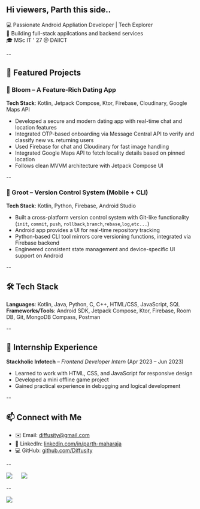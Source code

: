 ## Hi viewers, Parth this side..

💻 Passionate Android Appliation Developer | Tech Explorer  
🚀 Building full-stack appilcations and backend services  
🎓 MSc IT ' 27 @ DAIICT

--

## 🌟 Featured Projects

### 🌹 Bloom – A Feature-Rich Dating App  
**Tech Stack**: Kotlin, Jetpack Compose, Ktor, Firebase, Cloudinary, Google Maps API  
- Developed a secure and modern dating app with real-time chat and location features  
- Integrated OTP-based onboarding via Message Central API to verify and classify new vs. returning users 
- Used Firebase for chat and Cloudinary for fast image handling  
- Integrated Google Maps API to fetch locality details based on pinned location  
- Follows clean MVVM architecture with Jetpack Compose UI

--

### 🌱 Groot – Version Control System (Mobile + CLI)  
**Tech Stack**: Kotlin, Python, Firebase, Android Studio  
- Built a cross-platform version control system with Git-like functionality (`init`, `commit`, `push`, `rollback`,`branch`,`rebase`,`log`,`etc...`)  
- Android app provides a UI for real-time repository tracking 
- Python-based CLI tool mirrors core versioning functions, integrated via Firebase backend  
- Engineered consistent state management and device-specific UI support on Android 

--

## 🛠 Tech Stack

**Languages**: Kotlin, Java, Python, C, C++, HTML/CSS, JavaScript, SQL  
**Frameworks/Tools**: Android SDK, Jetpack Compose, Ktor, Firebase, Room DB, Git, MongoDB Compass, Postman  

--

## 💼 Internship Experience

**Stackholic Infotech** – *Frontend Developer Intern* (Apr 2023 – Jun 2023)  
- Learned to work with HTML, CSS, and JavaScript for responsive design  
- Developed a mini offline game project  
- Gained practical experience in debugging and logical development

--

## 📫 Connect with Me

- ✉️ Email: [diffusity@gmail.com](mailto:diffusity@gmail.com)  
- 💼 LinkedIn: [linkedin.com/in/parth-maharaja](https://linkedin.com/in/parth-maharaja)  
- 💻 GitHub: [github.com/Diffusity](https://github.com/Diffusity)

--

![](https://github-readme-stats.vercel.app/api?username=Diffusity&theme=transparent&hide_border=false&include_all_commits=true&count_private=true) <span style="padding-left: 20px;">
![](https://nirzak-streak-stats.vercel.app/?user=Diffusity&theme=transparent&hide_border=false)<br/>

--

[![](https://visitcount.itsvg.in/api?id=Diffusity&icon=0&color=0)](https://visitcount.itsvg.in)
